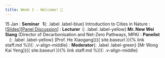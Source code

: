 ```yaml
---
title: Week 1 - Welcome! 👏
---
```


15 Jan 
: **Seminar &nbsp; 1**{: .label .label-blue}  Introduction to Cities in Nature
  : [[Slides]()][[Panel Discussion]()]
: **Lecturer&nbsp;&nbsp;**{: .label .label-yellow} **Mr. New Wei Siang** (Director of Decarbonisation and Net-Zero Pathways, MPA)
: **Panelist &nbsp;&nbsp;&nbsp;&nbsp;**{: .label .label-yellow} [Prof. He Xiaogang]({{ site.baseurl }}{% link staff.md %}){: .v-align-middle}
: **Moderator**{: .label .label-green} [Mr Wong Kai Yeng]({{ site.baseurl }}{% link staff.md %}){: .v-align-middle}
